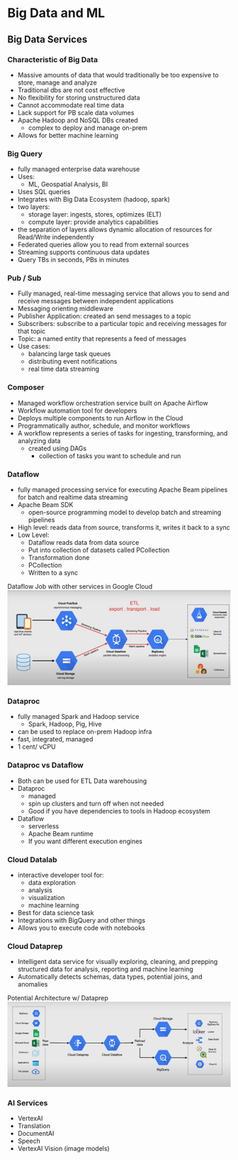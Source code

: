 # Big Data and ML
## Big Data Services
### Characteristic of Big Data
- Massive amounts of data that would traditionally be too expensive to store, manage and analyze
- Traditional dbs are not cost effective
- No flexibility for storing unstructured data
- Cannot accommodate real time data
- Lack support for PB scale data volumes
- Apache Hadoop and NoSQL DBs created
    - complex to deploy and manage on-prem
- Allows for better machine learning 

### Big Query
- fully managed enterprise data warehouse
- Uses:
    - ML, Geospatial Analysis, BI
- Uses SQL queries
- Integrates with Big Data Ecosystem (hadoop, spark)
- two layers:
    - storage layer: ingests, stores, optimizes (ELT)
    - compute layer: provide analytics capabilities
- the separation of layers allows dynamic allocation of resources for Read/Write independently
- Federated queries allow you to read from external sources
- Streaming supports continuous data updates
- Query TBs in seconds, PBs in minutes

### Pub / Sub
- Fully managed, real-time messaging service that allows you to send and receive messages between independent applications
- Messaging orienting middleware
- Publisher Application: created an send messages to a topic
- Subscribers: subscribe to a particular topic and receiving messages for that topic
- Topic: a named entity that represents a feed of messages 
- Use cases:
    - balancing large task queues
    - distributing event notifications
    - real time data streaming

### Composer
- Managed workflow orchestration service built on Apache Airflow
- Workflow automation tool for developers
- Deploys multiple components to run Airflow in the Cloud
- Programmatically author, schedule, and monitor workflows
- A workflow represents a series of tasks for ingesting, transforming, and analyzing data
    - created using DAGs
        - collection of tasks you want to schedule and run

### Dataflow
- fully managed processing service for executing Apache Beam pipelines for batch and realtime data streaming
- Apache Beam SDK
    - open-source programming model to develop batch and streaming pipelines
- High level: reads data from source, transforms it, writes it back to a sync
- Low Level:
    - Dataflow reads data from data source
    - Put into collection of datasets called PCollection
    - Transformation done
    - PCollection
    - Written to a sync

Dataflow Job with other services in Google Cloud
![DataflowJob](../images/dataflowjob.png)

### Dataproc
- fully managed Spark and Hadoop service
    - Spark, Hadoop, Pig, Hive
- can be used to replace on-prem Hadoop infra
- fast, integrated, managed
- 1 cent/ vCPU

### Dataproc vs Dataflow
- Both can be used for ETL Data warehousing 
- Dataproc
    - managed
    - spin up clusters and turn off when not needed
    - Good if you have dependencies to tools in Hadoop ecosystem 
- Dataflow 
    - serverless
    - Apache Beam runtime
    - If you want different execution engines

### Cloud Datalab
- interactive developer tool for:
    - data exploration
    - analysis
    - visualization
    - machine learning
- Best for data science task
- Integrations with BigQuery and other things
- Allows you to execute code with notebooks

### Cloud Dataprep
- Intelligent data service for visually exploring, cleaning, and prepping structured data for analysis, reporting and machine learning 
- Automatically detects schemas, data types, potential joins, and anomalies

Potential Architecture w/ Dataprep
![DataprepArch](../images/dataprep.png)

### AI Services
- VertexAI 
- Translation
- DocumentAI
- Speech
- VertexAI Vision (image models)




